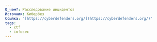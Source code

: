 ```yaml
---
О_чем?: Расследование инцидентов
Источник: Кибербез
Ссылка: "[https://cyberdefenders.org/](https://cyberdefenders.org/)"
tags:
  - ctf
  - infosec
---
```

